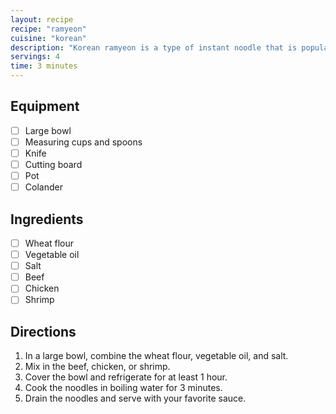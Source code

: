 ```yaml
---
layout: recipe
recipe: "ramyeon"
cuisine: "korean"
description: "Korean ramyeon is a type of instant noodle that is popular in South Korea. It is typically made from wheat flour, vegetable oil, and salt, and is often flavored with beef, chicken, or shrimp."
servings: 4
time: 3 minutes
---
```


## Equipment
- [ ] Large bowl
- [ ] Measuring cups and spoons
- [ ] Knife
- [ ] Cutting board
- [ ] Pot
- [ ] Colander

## Ingredients
- [ ] Wheat flour
- [ ] Vegetable oil
- [ ] Salt
- [ ] Beef
- [ ] Chicken
- [ ] Shrimp

## Directions
1. In a large bowl, combine the wheat flour, vegetable oil, and salt.
2. Mix in the beef, chicken, or shrimp.
3. Cover the bowl and refrigerate for at least 1 hour.
4. Cook the noodles in boiling water for 3 minutes.
5. Drain the noodles and serve with your favorite sauce.
